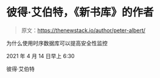 # 彼得·艾伯特，《新书库》的作者

> 原文：<https://thenewstack.io/author/peter-albert/>

为什么使用时序数据库可以提高安全性监控

2021 年 4 月 14 日早上 6:30

彼得·艾伯特